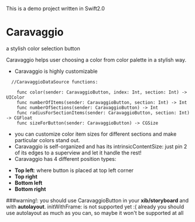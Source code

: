 This is a demo project written in Swift2.0

# Caravaggio
a stylish color selection button

Caravaggio helps user choosing a color from color palette in a stylish way.
- Caravaggio is highly customizable
```
  //CaravaggioDataSource functions:
  
    func color(sender: CaravaggioButton, index: Int, section: Int) -> UIColor
    func numberOfItems(sender: CaravaggioButton, section: Int) -> Int
    func numberOfSections(sender: CaravaggioButton) -> Int
    func radiusForSectionItems(sender: CaravaggioButton, section: Int) -> CGFloat
    func sizeForButton(sender: CaravaggioButton) -> CGSize
```
 * you can customize color item sizes for different sections and make particular colors stand out.
 * Caravaggio is self-organized and has its intrinsicContentSize: just pin 2 of its edges to a superview and let it handle the rest!
 * Caravaggio has 4 different position types:
  - **Top left**: where button is placed at top left corner
  - **Top right**
  - **Bottom left**
  - **Bottom right**
  
###warning!:
you should use CaravaggioButton in your **xib/storyboard** and with **autolayout**. initWithFrame: is not supported yet :( already you should use autolayout as much as you can, so maybe it won't be supported at all

